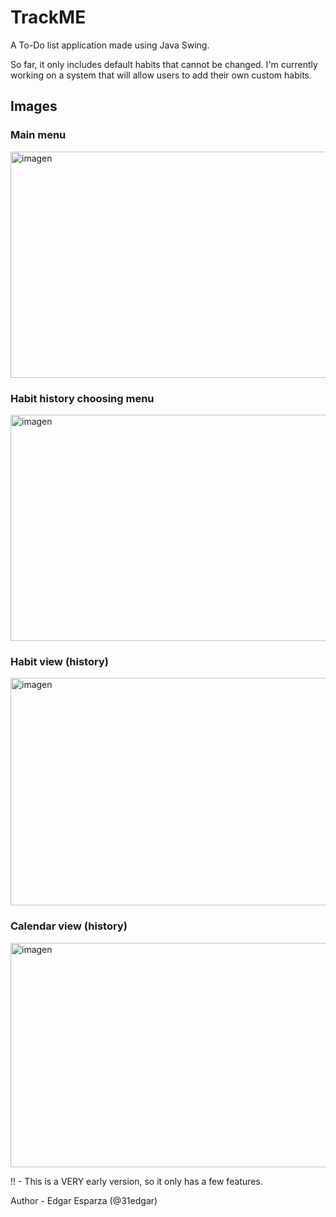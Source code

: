 # TrackME
A To-Do list application made using Java Swing.

So far, it only includes default habits that cannot be changed. I'm currently working on a system that will allow users to add their own custom habits.

## Images
### Main menu
<img width="578" height="362" alt="imagen" src="https://github.com/user-attachments/assets/ad42b7db-ca74-4e42-8df8-5a94e0199e0d" />

### Habit history choosing menu
<img width="580" height="362" alt="imagen" src="https://github.com/user-attachments/assets/d00c40e1-7a03-49ec-af34-8bea823035e9" />

### Habit view (history)
<img width="581" height="364" alt="imagen" src="https://github.com/user-attachments/assets/6160cb2f-76d4-4458-87bd-35a36a1d3fba" />

### Calendar view (history)
<img width="580" height="359" alt="imagen" src="https://github.com/user-attachments/assets/ce69fa72-ac0e-4f7a-9d43-d772f411ac9e" />

!! - This is a VERY early version, so it only has a few features.

Author - Edgar Esparza (@31edgar)
